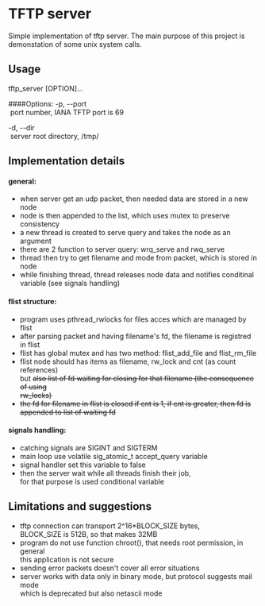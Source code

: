 # TFTP server
Simple implementation of tftp server. The main purpose of this project
is demonstation of some unix system calls.

## Usage

tftp\_server [OPTION]...  
   
####Options:
-p, --port  
&nbsp;port number, IANA TFTP port is 69  
  
-d, --dir  
&nbsp;server root directory, /tmp/

## Implementation details

#### general:
* when server get an udp packet, then needed data are stored in a new node
* node is then appended to the list, which uses mutex to preserve consistency
* a new thread is created to serve query and takes the node as an argument
* there are 2 function to server query: wrq\_serve and rwq\_serve
* thread then try to get filename and mode from packet, which is stored in node
* while finishing thread, thread releases node data and notifies conditinal  
variable (see signals handling)

#### flist structure:
* program uses pthread\_rwlocks for files acces which are managed by flist
* after parsing packet and having filename's fd, the filename is registred in flist
* flist has global mutex and has two method: flist\_add\_file and flist\_rm\_file
* flist node should has items as filename, rw\_lock and cnt (as count references)  
but ~~also list of fd waiting for closing for that filename (the consequence of using  
rw\_locks)~~
* ~~the fd for filename in flist is closed if cnt is 1, if cnt is greater, then fd is  
appended to list of waiting fd~~

#### signals handling:
* catching signals are SIGINT and SIGTERM
* main loop use volatile sig\_atomic\_t accept\_query variable
* signal handler set this variable to false
* then the server wait while all threads finish their job,  
for that purpose is used conditional variable

## Limitations and suggestions 
* tftp connection can transport 2^16\*BLOCK\_SIZE bytes,  
BLOCK\_SIZE is 512B, so that makes 32MB
* program do not use function chroot(), that needs root permission, in general  
this application is not secure
* sending error packets doesn't cover all error situations
* server works with data only in binary mode, but protocol suggests mail mode  
which is deprecated but also netascii mode
